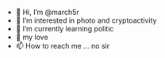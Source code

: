 - 👋 Hi, I’m @march5r
- 👀 I’m interested in photo and cryptoactivity
- 🌱 I’m currently learning politic
- 💞️ my love
- 📫 How to reach me ...
no sir
<!---
march5r/march5r is a ✨ special ✨ repository because its `README.md` (this file) appears on your GitHub profile.
You can click the Preview link to take a look at your changes.
--->
